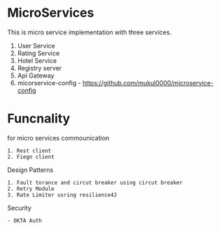 # MicroServices
This is micro service implementation with three services.

1. User Service
2. Rating Service 
3. Hotel Service 
4. Registry server
5. Api Gateway
6. micorservice-config    - https://github.com/mukul0000/microservice-config

# Funcnality 
   
   for micro services commounication
   
    1. Rest client
    2. Fiegn client
    
   Design Patterns 
   
    1. Fault torance and circut breaker using circut breaker
    2. Retry Module 
    3. Rate Limiter usring resilience4J
     
   Security 
   
    - OKTA Auth 
     
     

